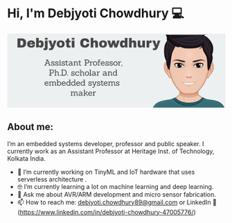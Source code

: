 # Hi, I'm Debjyoti Chowdhury 💻

<img src="https://github.com/debjyotiC/debjyotiC/blob/master/banner-2.png">

## About me: 
I’m an embedded systems developer, professor and public speaker. I currently work as an Assistant Professor at Heritage Inst. of Technology, Kolkata India. 

- 📱  I’m currently working on TinyML and IoT hardware that uses serverless architecture  .
- 🤓 I’m currently learning a lot on machine learning and deep learning.
- 💬  Ask me about AVR/ARM development and micro sensor fabrication.
- 📫  How to reach me: debjyoti.chowdhury89@gmail.com or LinkedIn 💼 (https://www.linkedin.com/in/debjyoti-chowdhury-47005776/)



